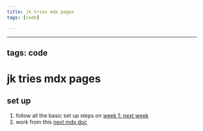 ```yaml
---
title: jk tries mdx pages
tags: [code]

---
```


---
tags: code
---
# jk tries mdx pages

## set up
1. follow all the basic set up steps on [week 1: next week](/d4aeiOWvQZahufJUn-IwuQ)
2. work from this [next mdx doc](https://nextjs.org/docs/app/building-your-application/configuring/mdx#helpful-links)
